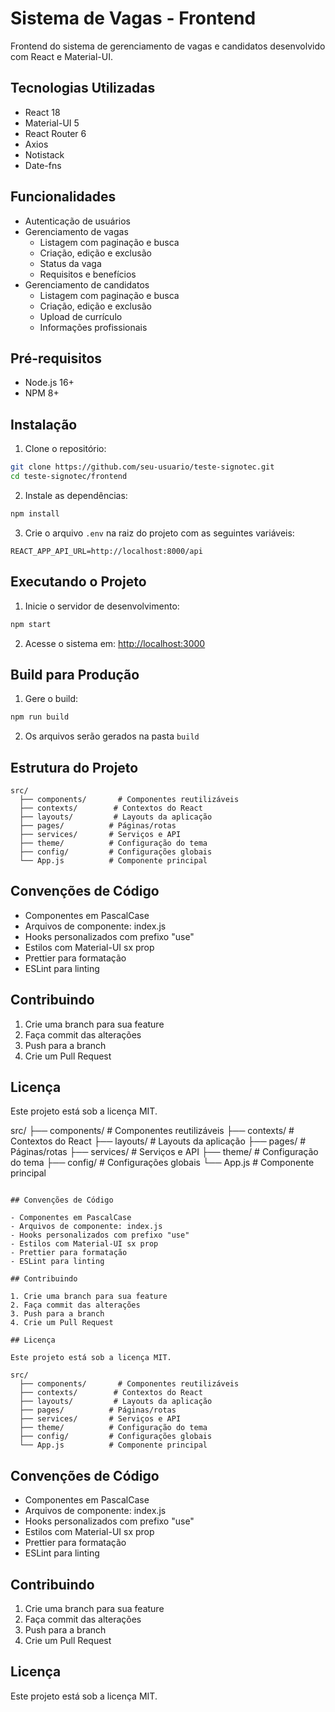 # Sistema de Vagas - Frontend

Frontend do sistema de gerenciamento de vagas e candidatos desenvolvido com React e Material-UI.

## Tecnologias Utilizadas

- React 18
- Material-UI 5
- React Router 6
- Axios
- Notistack
- Date-fns

## Funcionalidades

- Autenticação de usuários
- Gerenciamento de vagas
  - Listagem com paginação e busca
  - Criação, edição e exclusão
  - Status da vaga
  - Requisitos e benefícios
- Gerenciamento de candidatos
  - Listagem com paginação e busca
  - Criação, edição e exclusão
  - Upload de currículo
  - Informações profissionais

## Pré-requisitos

- Node.js 16+
- NPM 8+

## Instalação

1. Clone o repositório:
```bash
git clone https://github.com/seu-usuario/teste-signotec.git
cd teste-signotec/frontend
```

2. Instale as dependências:
```bash
npm install
```

3. Crie o arquivo `.env` na raiz do projeto com as seguintes variáveis:
```env
REACT_APP_API_URL=http://localhost:8000/api
```

## Executando o Projeto

1. Inicie o servidor de desenvolvimento:
```bash
npm start
```

2. Acesse o sistema em: [http://localhost:3000](http://localhost:3000)

## Build para Produção

1. Gere o build:
```bash
npm run build
```

2. Os arquivos serão gerados na pasta `build`

## Estrutura do Projeto

```
src/
  ├── components/       # Componentes reutilizáveis
  ├── contexts/        # Contextos do React
  ├── layouts/         # Layouts da aplicação
  ├── pages/          # Páginas/rotas
  ├── services/       # Serviços e API
  ├── theme/          # Configuração do tema
  ├── config/         # Configurações globais
  └── App.js          # Componente principal
```

## Convenções de Código

- Componentes em PascalCase
- Arquivos de componente: index.js
- Hooks personalizados com prefixo "use"
- Estilos com Material-UI sx prop
- Prettier para formatação
- ESLint para linting

## Contribuindo

1. Crie uma branch para sua feature
2. Faça commit das alterações
3. Push para a branch
4. Crie um Pull Request

## Licença

Este projeto está sob a licença MIT.

src/
  ├── components/       # Componentes reutilizáveis
  ├── contexts/        # Contextos do React
  ├── layouts/         # Layouts da aplicação
  ├── pages/          # Páginas/rotas
  ├── services/       # Serviços e API
  ├── theme/          # Configuração do tema
  ├── config/         # Configurações globais
  └── App.js          # Componente principal
```

## Convenções de Código

- Componentes em PascalCase
- Arquivos de componente: index.js
- Hooks personalizados com prefixo "use"
- Estilos com Material-UI sx prop
- Prettier para formatação
- ESLint para linting

## Contribuindo

1. Crie uma branch para sua feature
2. Faça commit das alterações
3. Push para a branch
4. Crie um Pull Request

## Licença

Este projeto está sob a licença MIT.

src/
  ├── components/       # Componentes reutilizáveis
  ├── contexts/        # Contextos do React
  ├── layouts/         # Layouts da aplicação
  ├── pages/          # Páginas/rotas
  ├── services/       # Serviços e API
  ├── theme/          # Configuração do tema
  ├── config/         # Configurações globais
  └── App.js          # Componente principal
```

## Convenções de Código

- Componentes em PascalCase
- Arquivos de componente: index.js
- Hooks personalizados com prefixo "use"
- Estilos com Material-UI sx prop
- Prettier para formatação
- ESLint para linting

## Contribuindo

1. Crie uma branch para sua feature
2. Faça commit das alterações
3. Push para a branch
4. Crie um Pull Request

## Licença

Este projeto está sob a licença MIT.
